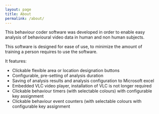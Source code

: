 ```yaml
---
layout: page
title: About
permalink: /about/
---
```


This behaviour coder software was developed in order to enable easy analysis of behavioural video data in human and non human subjects.

This software is designed for ease of use, to minimize the amount of training a person requires to use the software.

It features:
<ul>
<li>Clickable flexible area or location designation buttons</li>
<li>Configurable, pre-setting of analysis duration</li>
<li>Saving of analysis results and analysis configuration to Microsoft excel</li>
<li>Embedded VLC video player, installation of VLC is not longer required</li>
<li>Clickable behaviour timers (with selectable colours) with configurable key assignment</li>
<li>Clickable behaviour event counters (with selectable colours with configurable key assignment</li>
</ul>

